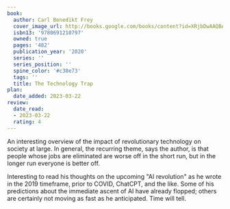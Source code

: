 ```yaml
---
book:
  author: Carl Benedikt Frey
  cover_image_url: http://books.google.com/books/content?id=XRjbDwAAQBAJ&printsec=frontcover&img=1&zoom=1&edge=curl&source=gbs_api
  isbn13: '9780691210797'
  owned: true
  pages: '482'
  publication_year: '2020'
  series: ''
  series_position: ''
  spine_color: '#c38e73'
  tags: ''
  title: The Technology Trap
plan:
  date_added: 2023-03-22
review:
  date_read:
  - 2023-03-22
  rating: 4
---
```

An interesting overview of the impact of revolutionary technology on society at large. In general, the recurring theme, says the author, is that people whose jobs are eliminated are worse off in the short run, but in the longer run everyone is better off. 

Interesting to read his thoughts on the upcoming "AI revolution" as he wrote in the 2019 timeframe, prior to COVID, ChatCPT, and the like. Some of his predictions about the immediate ascent of AI have already flopped; others are certainly not moving as fast as he anticipated. Time will tell.
